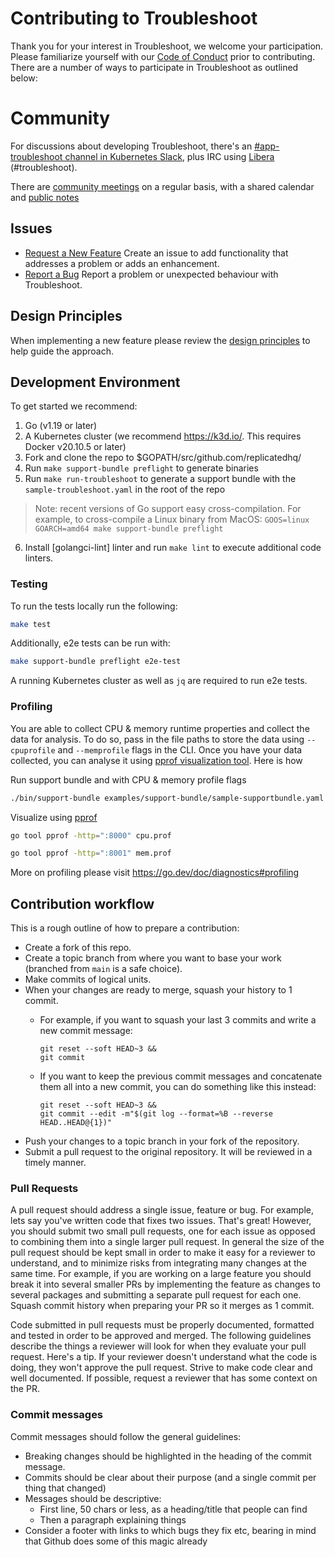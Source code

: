 # Contributing to Troubleshoot

Thank you for your interest in Troubleshoot, we welcome your participation. Please familiarize yourself with our [Code of Conduct](https://github.com/replicatedhq/troubleshoot/blob/main/CODE_OF_CONDUCT.md) prior to contributing. There are a number of ways to participate in Troubleshoot as outlined below:

# Community

For discussions about developing Troubleshoot, there's an [#app-troubleshoot channel in Kubernetes Slack](https://kubernetes.slack.com/channels/app-troubleshoot), plus IRC using [Libera](ircs://irc.libera.chat:6697/#troubleshoot) (#troubleshoot).

There are [community meetings](https://calendar.google.com/calendar/u/0?cid=Y19mMGx1aGhiZGtscGllOGo5dWpicXMwNnN1a0Bncm91cC5jYWxlbmRhci5nb29nbGUuY29t) on a regular basis, with a shared calendar and [public notes](https://hackmd.io/yZbotEHdTg6TfRZBzb8Tcg)

## Issues

- [Request a New Feature](https://github.com/replicatedhq/troubleshoot/issues/new?assignees=&labels=feature&template=feature_enhancement.md) Create an issue to add functionality that addresses a problem or adds an enhancement.
- [Report a Bug](https://github.com/replicatedhq/troubleshoot/issues/new?assignees=&labels=bug&template=bug_report.md) Report a problem or unexpected behaviour with Troubleshoot.

## Design Principles

When implementing a new feature please review the [design principles](./design/design-principles.md) to help guide the approach.

## Development Environment

To get started we recommend:

1. Go (v1.19 or later)
2. A Kubernetes cluster (we recommend <https://k3d.io/>. This requires Docker v20.10.5 or later)
3. Fork and clone the repo to $GOPATH/src/github.com/replicatedhq/
4. Run `make support-bundle preflight` to generate binaries
5. Run `make run-troubleshoot` to generate a support bundle with the `sample-troubleshoot.yaml` in the root of the repo

> Note: recent versions of Go support easy cross-compilation.  For example, to cross-compile a Linux binary from MacOS:
> `GOOS=linux GOARCH=amd64 make support-bundle preflight`

6. Install [golangci-lint] linter and run `make lint` to execute additional code linters.

### Testing

To run the tests locally run the following:

```bash
make test
```

Additionally, e2e tests can be run with:

```bash
make support-bundle preflight e2e-test
```

A running Kubernetes cluster as well as `jq` are required to run e2e tests.

### Profiling

You are able to collect CPU & memory runtime properties and collect the data for analysis. To do so, pass in the file paths to store the data using `--cpuprofile` and `--memprofile` flags in the CLI. Once you have your data collected, you can analyse it using [pprof visualization tool](https://github.com/google/pprof/blob/main/doc/README.md). Here is how

Run support bundle and with CPU & memory profile flags
```sh
./bin/support-bundle examples/support-bundle/sample-supportbundle.yaml --cpuprofile=cpu.prof --memprofile=mem.prof
```

Visualize using [pprof](https://github.com/google/pprof/blob/main/doc/README.md)
```sh
go tool pprof -http=":8000" cpu.prof

go tool pprof -http=":8001" mem.prof
```

More on profiling please visit https://go.dev/doc/diagnostics#profiling

## Contribution workflow

This is a rough outline of how to prepare a contribution:

- Create a fork of this repo.
- Create a topic branch from where you want to base your work (branched from `main` is a safe choice).
- Make commits of logical units.
- When your changes are ready to merge, squash your history to 1 commit.
  - For example, if you want to squash your last 3 commits and write a new commit message:
      ```
      git reset --soft HEAD~3 &&
      git commit
      ```

  - If you want to keep the previous commit messages and concatenate them all into a new commit, you can do something like this instead:
      ```
      git reset --soft HEAD~3 &&
      git commit --edit -m"$(git log --format=%B --reverse HEAD..HEAD@{1})"
      ```
- Push your changes to a topic branch in your fork of the repository.
- Submit a pull request to the original repository. It will be reviewed in a timely manner.

### Pull Requests

A pull request should address a single issue, feature or bug. For example, lets say you've written code that fixes two issues. That's great! However, you should submit two small pull requests, one for each issue as opposed to combining them into a single larger pull request. In general the size of the pull request should be kept small in order to make it easy for a reviewer to understand, and to minimize risks from integrating many changes at the same time. For example, if you are working on a large feature you should break it into several smaller PRs by implementing the feature as changes to several packages and submitting a separate pull request for each one.  Squash commit history when preparing your PR so it merges as 1 commit.

Code submitted in pull requests must be properly documented, formatted and tested in order to be approved and merged. The following guidelines describe the things a reviewer will look for when they evaluate your pull request. Here's a tip. If your reviewer doesn't understand what the code is doing, they won't approve the pull request. Strive to make code clear and well documented. If possible, request a reviewer that has some context on the PR.

### Commit messages

Commit messages should follow the general guidelines:

- Breaking changes should be highlighted in the heading of the commit message.
- Commits should be clear about their purpose (and a single commit per thing that changed)
- Messages should be descriptive:
  - First line, 50 chars or less, as a heading/title that people can find
  - Then a paragraph explaining things
- Consider a footer with links to which bugs they fix etc, bearing in mind that Github does some of this magic already